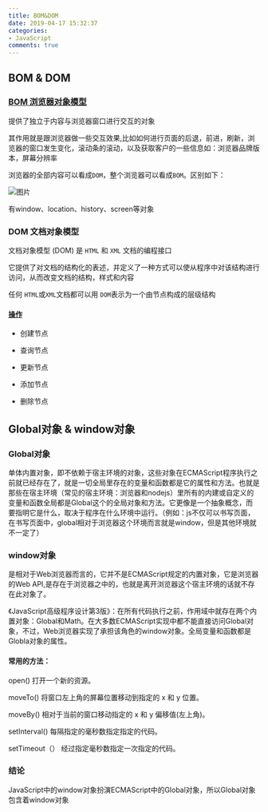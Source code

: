 ```yaml
---
title: BOM&DOM
date: 2019-04-17 15:32:37
categories:
- JavaScript
comments: true
---
```


## BOM & DOM
### [BOM 浏览器对象模型](https://mp.weixin.qq.com/s?__biz=MzU1OTgxNDQ1Nw==&mid=2247486108&idx=2&sn=d8feb34e4273ccca56e79853030e7036&chksm=fc10c8cacb6741dce70f20ce120ee69fef2a8310513a62af0b84dc9f838f8f16a0d4cd0ae7ce&scene=178&cur_album_id=1722697362059362305#rd)

提供了独立于内容与浏览器窗口进行交互的对象

其作用就是跟浏览器做一些交互效果,比如如何进行页面的后退，前进，刷新，浏览器的窗口发生变化，滚动条的滚动，以及获取客户的一些信息如：浏览器品牌版本，屏幕分辨率

浏览器的全部内容可以看成`DOM`，整个浏览器可以看成`BOM`。区别如下：

![图片](https://mmbiz.qpic.cn/mmbiz_png/gH31uF9VIibSB8n80TmW7TYzgj9SpW1MSVONgTEkBn8xEq3DHRWH7Ycv5pU2CC3sUt7jXVX4eaFviabXCcWDYozg/640?wx_fmt=png&tp=webp&wxfrom=5&wx_lazy=1&wx_co=1)



有window、location、history、screen等对象



### DOM 文档对象模型 

文档对象模型 (DOM) 是 `HTML` 和 `XML` 文档的编程接口

它提供了对文档的结构化的表述，并定义了一种方式可以使从程序中对该结构进行访问，从而改变文档的结构，样式和内容

任何 `HTML`或`XML`文档都可以用 `DOM`表示为一个由节点构成的层级结构

#### [**操作**]()

- 创建节点

- 查询节点

- 更新节点

- 添加节点

- 删除节点

  

## Global对象 &  window对象

### Global对象

单体内置对象，即不依赖于宿主环境的对象，这些对象在ECMAScript程序执行之前就已经存在了，就是一切全局里存在的变量和函数都是它的属性和方法。也就是那些在宿主环境（常见的宿主环境：浏览器和nodejs）里所有的内建或自定义的变量和函数全局都是Global这个的全局对象和方法。它更像是一个抽象概念，而要指明它是什么，取决于程序在什么环境中运行。（例如：js不仅可以书写页面，在书写页面中，global相对于浏览器这个环境而言就是window，但是其他环境就不一定了）

### window对象

是相对于Web浏览器而言的，它并不是ECMAScript规定的内置对象，它是浏览器的Web API,是存在于浏览器之中的，也就是离开浏览器这个宿主环境的话就不存在此对象了。

《JavaScript高级程序设计第3版》：在所有代码执行之前，作用域中就存在两个内置对象：Global和Math。在大多数ECMAScript实现中都不能直接访问Global对象，不过，Web浏览器实现了承担该角色的window对象。全局变量和函数都是Globla对象的属性。

#### 常用的方法：

open()   打开一个新的资源。

moveTo() 将窗口左上角的屏幕位置移动到指定的 x 和 y 位置。

moveBy()  相对于当前的窗口移动指定的 x 和 y 偏移值(左上角)。

setInterval()  每隔指定的毫秒数指定指定的代码。

setTimeout（） 经过指定毫秒数指定一次指定的代码。 



### 结论

JavaScript中的window对象扮演ECMAScript中的Global对象，所以Global对象包含着window对象